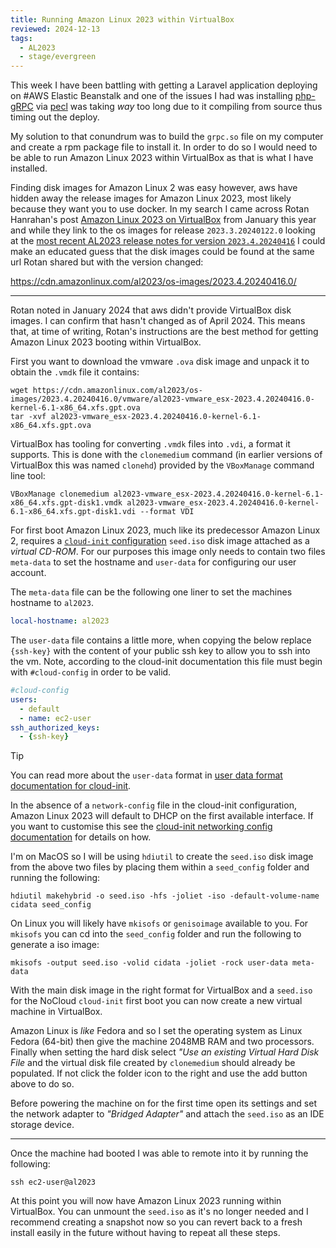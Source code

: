 ```yaml
---
title: Running Amazon Linux 2023 within VirtualBox
reviewed: 2024-12-13
tags:
  - AL2023
  - stage/evergreen
---
```



This week I have been battling with getting a Laravel application deploying on #AWS Elastic Beanstalk and one of the issues I had was installing [php-gRPC](https://grpc.io/) via [pecl](https://pecl.php.net/) was taking _way_ too long due to it compiling from source thus timing out the deploy.

My solution to that conundrum was to build the `grpc.so` file on my computer and create a rpm package file to install it. In order to do so I would need to be able to run Amazon Linux 2023 within VirtualBox as that is what I have installed.


Finding disk images for Amazon Linux 2 was easy however, aws have hidden away the release images for Amazon Linux 2023, most likely because they want you to use docker. In my search I came across Rotan Hanrahan's post [Amazon Linux 2023 on VirtualBox](https://www.rotanhanrahan.com/2024/01/27/amazon-linux-2023-on-virtualbox) from January this year and while they link to the os images for release `2023.3.20240122.0` looking at the [most recent AL2023 release notes for version `2023.4.20240416`](https://docs.aws.amazon.com/linux/al2023/release-notes/relnotes-2023.4.20240416.html) I could make an educated guess that the disk images could be found at the same url Rotan shared but with the version changed:

https://cdn.amazonlinux.com/al2023/os-images/2023.4.20240416.0/

---

Rotan noted in January 2024 that aws didn't provide VirtualBox disk images. I can confirm that hasn't changed as of April 2024. This means that, at time of writing, Rotan's instructions are the best method for getting Amazon Linux 2023 booting within VirtualBox.

First you want to download the vmware `.ova` disk image and unpack it to obtain the `.vmdk` file it contains:

```shell
wget https://cdn.amazonlinux.com/al2023/os-images/2023.4.20240416.0/vmware/al2023-vmware_esx-2023.4.20240416.0-kernel-6.1-x86_64.xfs.gpt.ova
tar -xvf al2023-vmware_esx-2023.4.20240416.0-kernel-6.1-x86_64.xfs.gpt.ova

```

VirtualBox has tooling for converting `.vmdk` files into `.vdi`, a format it supports. This is done with the `clonemedium` command (in earlier versions of VirtualBox this was named `clonehd`) provided by the `VBoxManage` command line tool:

```shell
VBoxManage clonemedium al2023-vmware_esx-2023.4.20240416.0-kernel-6.1-x86_64.xfs.gpt-disk1.vmdk al2023-vmware_esx-2023.4.20240416.0-kernel-6.1-x86_64.xfs.gpt-disk1.vdi --format VDI
```

For first boot Amazon Linux 2023, much like its predecessor Amazon Linux 2, requires a [`cloud-init` configuration](https://docs.aws.amazon.com/linux/al2023/ug/seed-iso.html) `seed.iso` disk image attached as a _virtual CD-ROM_. For our purposes this image only needs to contain two files `meta-data` to set the hostname and `user-data` for configuring our user account.

The `meta-data` file can be the following one liner to set the machines hostname to `al2023`.

```yaml
local-hostname: al2023
```

The `user-data` file contains a little more, when copying the below replace `{ssh-key}` with the content of your public ssh key to allow you to ssh into the vm. Note, according to the cloud-init documentation this file must begin with `#cloud-config`  in order to be valid.

```yaml
#cloud-config
users:
  - default
  - name: ec2-user
ssh_authorized_keys:
  - {ssh-key}
```
> [!TIP]
> You can read more about the `user-data` format in [user data format documentation for cloud-init](https://cloudinit.readthedocs.io/en/23.4.1/explanation/format.html).

In the absence of a `network-config` file in the cloud-init configuration, Amazon Linux 2023 will default to DHCP on the first available interface. If you want to customise this see the [cloud-init networking config documentation](https://cloudinit.readthedocs.io/en/23.4.1/reference/network-config-format-v2.html) for details on how.

I'm on MacOS so I will be using `hdiutil` to create the `seed.iso` disk image from the above two files by placing them within a `seed_config` folder and running the following:

```shell
hdiutil makehybrid -o seed.iso -hfs -joliet -iso -default-volume-name cidata seed_config
```

On Linux you will likely have `mkisofs` or `genisoimage` available to you. For `mkisofs` you can cd into the `seed_config` folder and run the following to generate a iso image:

```shell
mkisofs -output seed.iso -volid cidata -joliet -rock user-data meta-data
```

With the main disk image in the right format for VirtualBox and a `seed.iso` for the NoCloud `cloud-init` first boot you can now create a new virtual machine in VirtualBox.

Amazon Linux is _like_ Fedora and so I set the operating system as Linux Fedora (64-bit) then give the machine 2048MB RAM and two processors. Finally when setting the hard disk select _"Use an existing Virtual Hard Disk File_ and the virtual disk file created by `clonemedium` should already be populated. If not click the folder icon to the right and use the add button above to do so.

Before powering the machine on for the first time open its settings and set the network adapter to _"Bridged Adapter"_ and attach the `seed.iso` as an IDE storage device.

---

Once the machine had booted I was able to remote into it by running the following: 
```shell
ssh ec2-user@al2023
```

At this point you will now have Amazon Linux 2023 running within VirtualBox. You can unmount the `seed.iso` as it's no longer needed and I recommend creating a snapshot now so you can revert back to a fresh install easily in the future without having to repeat all these steps.
